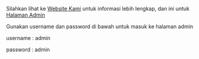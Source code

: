 Silahkan lihat ke
[Website Kami](http://ponpes-ashabul-kahfi.epizy.com/ "Websitenya Kami")
untuk informasi lebih lengkap,
dan ini untuk 
[Halaman Admin](http://ponpes-ashabul-kahfi.epizy.com/login.php "Halaman Admin")


Gunakan username dan password di bawah untuk masuk ke halaman admin

username    : admin 

password    : admin
